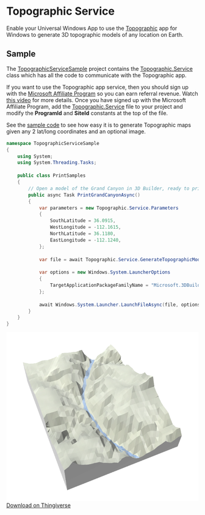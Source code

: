 # Topographic Service
Enable your Universal Windows App to use the [Topographic](https://www.microsoft.com/store/apps/9nblggh5xrh3) app for Windows to generate 3D topographic models of any location on Earth.
## Sample
The [TopographicServiceSample](https://github.com/mscherotter/TopographicService/tree/master/TopographicServiceSample) 
project contains the [Topographic.Service](https://github.com/mscherotter/TopographicService/blob/master/TopographicServiceSample/TopographicServiceSample/Topographic.Service.cs) 
class which has all the code to communicate with the Topographic app.  

If you want to use the Topographic app service, then you should sign up with 
the [Microsoft Affiliate Program](http://microsoftaffiliates.com/) so you can earn referral revenue.  Watch [this
video](https://channel9.msdn.com/Blogs/Windows-Store/Using-the-Microsoft-Affiliate-Program-to-earn-additional-7-on-Windows-Store-sales) for more details.
Once you have signed up with the Microsoft Affiliate Program, add the [Topographic.Service](https://github.com/mscherotter/TopographicService/blob/master/TopographicServiceSample/TopographicServiceSample/Topographic.Service.cs) file to your project
and modify the **ProgramId** and **SiteId** constants at the top of the file.

See the [sample code](https://github.com/mscherotter/TopographicService/blob/master/TopographicServiceSample/TopographicServiceSample/PrintSamples.cs) 
to see how easy it is to generate Topographic maps given any 2 lat/long coordinates and an optional image.

```cs
namespace TopographicServiceSample
{
    using System;
    using System.Threading.Tasks;

    public class PrintSamples
    {
	    // Open a model of the Grand Canyon in 3D Builder, ready to print
        public async Task PrintGrandCanyonAsync()
        {
            var parameters = new Topographic.Service.Parameters
            {
                SouthLatitude = 36.0915,
                WestLongitude = -112.1615,
                NorthLatitude = 36.1180,
                EastLongitude = -112.1240,
            };

            var file = await Topographic.Service.GenerateTopographicModelAsync(parameters);

            var options = new Windows.System.LauncherOptions
            {
                TargetApplicationPackageFamilyName = "Microsoft.3DBuilder_8wekyb3d8bbwe"
            };

            await Windows.System.Launcher.LaunchFileAsync(file, options);
        }
    }
}
```
![Grand Canyon Topographic Map](https://raw.githubusercontent.com/mscherotter/TopographicService/master/Grand%20Canyon.png "Grand Canyon topographic model created by Topographic app service")
[Download on Thingiverse](http://www.thingiverse.com/thing:1471857)
